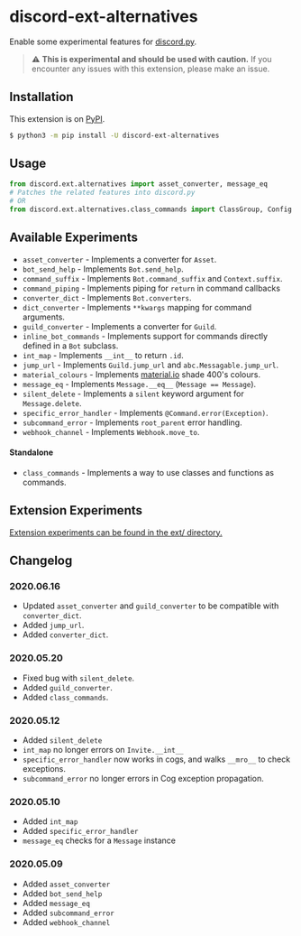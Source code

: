 # discord-ext-alternatives
Enable some experimental features for [discord.py](https://github.com/Rapptz/discord.py/).

> ⚠️ **This is experimental and should be used with caution.**
> If you encounter any issues with this extension, please make an issue.

## Installation

This extension is on [PyPI](https://pypi.org/project/discord-ext-alternatives/).

```sh
$ python3 -m pip install -U discord-ext-alternatives
```

## Usage

```py
from discord.ext.alternatives import asset_converter, message_eq
# Patches the related features into discord.py
# OR
from discord.ext.alternatives.class_commands import ClassGroup, Config
```

## Available Experiments

- `asset_converter` - Implements a converter for ``Asset``.
- `bot_send_help` - Implements `Bot.send_help`.
- `command_suffix` - Implements `Bot.command_suffix` and `Context.suffix`.
- `command_piping` - Implements piping for `return` in command callbacks
- `converter_dict` - Implements `Bot.converters`.
- `dict_converter` - Implements `**kwargs` mapping for command arguments.
- `guild_converter` - Implements a converter for ``Guild``.
- `inline_bot_commands` - Implements support for commands directly defined in a `Bot` subclass.
- `int_map` - Implements `__int__` to return `.id`.
- `jump_url` - Implements `Guild.jump_url` and `abc.Messagable.jump_url`.
- `material_colours` - Implements [material.io](https://material.io/resources/color/) shade 400's colours.
- `message_eq` - Implements `Message.__eq__` (`Message == Message`).
- `silent_delete` - Implements a `silent` keyword argument for `Message.delete`.
- `specific_error_handler` - Implements `@Command.error(Exception)`.
- `subcommand_error` - Implements `root_parent` error handling.
- `webhook_channel` - Implements `Webhook.move_to`.

#### Standalone
- `class_commands` - Implements a way to use classes and functions as commands.

## Extension Experiments

[Extension experiments can be found in the ext/ directory.](ext/README.md)

## Changelog

### 2020.06.16

- Updated `asset_converter` and `guild_converter` to be compatible with `converter_dict`.
- Added `jump_url`.
- Added `converter_dict`.

### 2020.05.20

- Fixed bug with `silent_delete`.
- Added `guild_converter`.
- Added `class_commands`.

### 2020.05.12

- Added `silent_delete`
- `int_map` no longer errors on `Invite.__int__`
- `specific_error_handler` now works in cogs, and walks `__mro__` to check exceptions.
- `subcommand_error` no longer errors in Cog exception propagation.

### 2020.05.10

- Added `int_map`
- Added `specific_error_handler`
- `message_eq` checks for a ``Message`` instance

### 2020.05.09

- Added `asset_converter`
- Added `bot_send_help`
- Added `message_eq`
- Added `subcommand_error`
- Added `webhook_channel`
